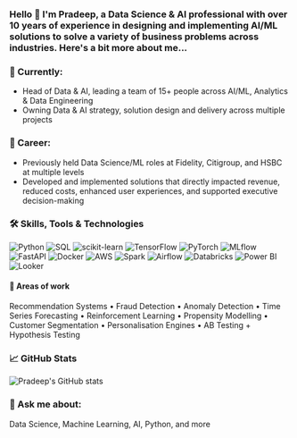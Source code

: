 ### Hello 👋 I'm **Pradeep**, a Data Science & AI professional with over 10 years of experience in designing and implementing AI/ML solutions to solve a variety of business problems across industries. Here's a bit more about me...

### 🔭 Currently: 
 - Head of Data & AI, leading a team of 15+ people across AI/ML, Analytics & Data Engineering
 - Owning Data & AI strategy, solution design and delivery across multiple projects
 
### 🌱 Career: 
 - Previously held Data Science/ML roles at Fidelity, Citigroup, and HSBC at multiple levels
 - Developed and implemented solutions that directly impacted revenue, reduced costs, enhanced user experiences, and supported executive decision-making

### 🛠️ Skills, Tools & Technologies
![Python](https://img.shields.io/badge/Python-3776AB?style=flat&logo=python&logoColor=white)
![SQL](https://img.shields.io/badge/SQL-4479A1?style=flat&logo=postgresql&logoColor=white)
![scikit-learn](https://img.shields.io/badge/scikit--learn-F7931E?style=flat&logo=scikit-learn&logoColor=white)
![TensorFlow](https://img.shields.io/badge/TensorFlow-FF6F00?style=flat&logo=tensorflow&logoColor=white)
![PyTorch](https://img.shields.io/badge/PyTorch-EE4C2C?style=flat&logo=pytorch&logoColor=white)
![MLflow](https://img.shields.io/badge/MLflow-0194E2?style=flat)
![FastAPI](https://img.shields.io/badge/FastAPI-009688?style=flat&logo=fastapi&logoColor=white)
![Docker](https://img.shields.io/badge/Docker-2496ED?style=flat&logo=docker&logoColor=white)
![AWS](https://img.shields.io/badge/AWS-232F3E?style=flat&logo=amazonaws&logoColor=white)
![Spark](https://img.shields.io/badge/Apache%20Spark-E25A1C?style=flat&logo=apachespark&logoColor=white)
![Airflow](https://img.shields.io/badge/Apache%20Airflow-017CEE?style=flat&logo=apacheairflow&logoColor=white)
![Databricks](https://img.shields.io/badge/Databricks-F52C56?style=flat&logo=databricks&logoColor=white)
![Power BI](https://img.shields.io/badge/Power%20BI-F2C811?style=flat&logo=powerbi&logoColor=black)
![Looker](https://img.shields.io/badge/Looker-4285F4?style=flat&logo=looker&logoColor=white)

#### 🧠 Areas of work
Recommendation Systems • Fraud Detection • Anomaly Detection • Time Series Forecasting • Reinforcement Learning • Propensity Modelling • Customer Segmentation • Personalisation Engines • AB Testing + Hypothesis Testing

### 📈 GitHub Stats
![Pradeep's GitHub stats](https://github-readme-stats.vercel.app/api?username=pradeep-kumar-r&show_icons=true&theme=default)

### 💬 Ask me about: 
Data Science, Machine Learning, AI, Python, and more
